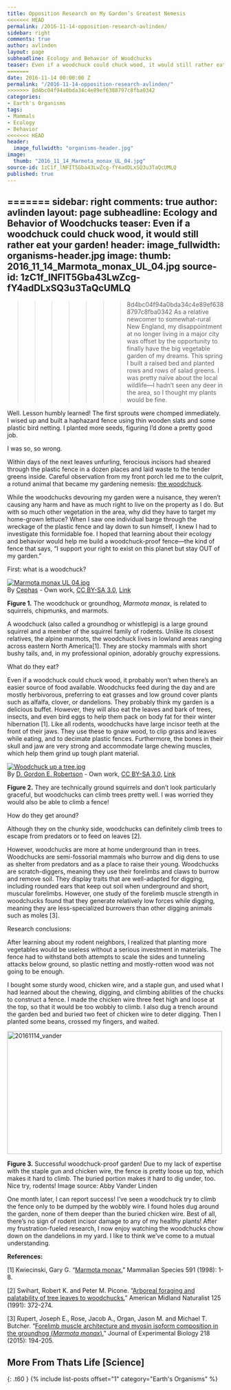 ```yaml
---
title: Opposition Research on My Garden’s Greatest Nemesis
<<<<<<< HEAD
permalink: /2016-11-14-opposition-research-avlinden/
sidebar: right
comments: true
author: avlinden
layout: page
subheadline: Ecology and Behavior of Woodchucks
teaser: Even if a woodchuck could chuck wood, it would still rather eat your garden!
=======
date: 2016-11-14 00:00:00 Z
permalink: "/2016-11-14-opposition-research-avlinden/"
>>>>>>> 8d4bc04f94a0bda34c4e89ef6388797c8fba0342
categories:
- Earth's Organisms
tags:
- Mammals
- Ecology
- Behavior
<<<<<<< HEAD
header:
  image_fullwidth: "organisms-header.jpg"
image:
  thumb: "2016_11_14_Marmota_monax_UL_04.jpg"
source-id: 1zC1f_lNFIT5Gba43LwZcg-fY4adDLxSQ3u3TaQcUMLQ
published: true
---
```

=======
sidebar: right
comments: true
author: avlinden
layout: page
subheadline: Ecology and Behavior of Woodchucks
teaser: Even if a woodchuck could chuck wood, it would still rather eat your garden!
header:
  image_fullwidth: organisms-header.jpg
image:
  thumb: 2016_11_14_Marmota_monax_UL_04.jpg
source-id: 1zC1f_lNFIT5Gba43LwZcg-fY4adDLxSQ3u3TaQcUMLQ
---

>>>>>>> 8d4bc04f94a0bda34c4e89ef6388797c8fba0342
As a relative newcomer to somewhat-rural New England, my disappointment at no longer living in a major city was offset by the opportunity to finally have the big vegetable garden of my dreams. This spring I built a raised bed and planted rows and rows of salad greens. I was pretty naïve about the local wildlife—I hadn’t seen any deer in the area, so I thought my plants would be fine.

Well. Lesson humbly learned! The first sprouts were chomped immediately. I wised up and built a haphazard fence using thin wooden slats and some plastic bird netting. I planted more seeds, figuring I’d done a pretty good job.

I was so, so wrong.

Within days of the next leaves unfurling, ferocious incisors had sheared through the plastic fence in a dozen places and laid waste to the tender greens inside. Careful observation from my front porch led me to the culprit, a rotund animal that became my gardening nemesis: [the woodchuck](http://animaldiversity.org/accounts/Marmota_monax/).

While the woodchucks devouring my garden were a nuisance, they weren’t causing any harm and have as much right to live on the property as I do. But with so much other vegetation in the area, why did they have to target my home-grown lettuce? When I saw one individual barge through the wreckage of the plastic fence and lay down to sun himself, I knew I had to investigate this formidable foe. I hoped that learning about their ecology and behavior would help me build a woodchuck-proof fence—the kind of fence that says, “I support your right to exist on this planet but stay OUT of my garden.”

First: what is a woodchuck?

<p><a href="https://commons.wikimedia.org/wiki/File:Marmota_monax_UL_04.jpg#/media/File:Marmota_monax_UL_04.jpg"><img src="https://upload.wikimedia.org/wikipedia/commons/thumb/9/93/Marmota_monax_UL_04.jpg/1200px-Marmota_monax_UL_04.jpg" alt="Marmota monax UL 04.jpg"></a><br>By <a href="//commons.wikimedia.org/wiki/User:Cephas" title="User:Cephas">Cephas</a> - <span class="int-own-work" lang="en">Own work</span>, <a href="http://creativecommons.org/licenses/by-sa/3.0" title="Creative Commons Attribution-Share Alike 3.0">CC BY-SA 3.0</a>, <a href="https://commons.wikimedia.org/w/index.php?curid=27124271">Link</a></p>

**Figure 1.** The woodchuck or groundhog, _Marmota monax_, is related to squirrels, chipmunks, and marmots.

A woodchuck (also called a groundhog or whistlepig) is a large ground squirrel and a member of the squirrel family of rodents. Unlike its closest relatives, the alpine marmots, the woodchuck lives in lowland areas ranging across eastern North America[1]. They are stocky mammals with short bushy tails, and, in my professional opinion, adorably grouchy expressions.

What do they eat?

Even if a woodchuck could chuck wood, it probably won’t when there’s an easier source of food available. Woodchucks feed during the day and are mostly herbivorous, preferring to eat grasses and low ground cover plants such as alfalfa, clover, or dandelions. They probably think my garden is a delicious buffet. However, they will also eat the leaves and bark of trees, insects, and even bird eggs to help them pack on body fat for their winter hibernation [1]. Like all rodents, woodchucks have large incisor teeth at the front of their jaws. They use these to gnaw wood, to clip grass and leaves while eating, and to decimate plastic fences. Furthermore, the bones in their skull and jaw are very strong and accommodate large chewing muscles, which help them grind up tough plant material.

<p><a href="https://commons.wikimedia.org/wiki/File:Woodchuck_up_a_tree.jpg#/media/File:Woodchuck_up_a_tree.jpg"><img src="https://upload.wikimedia.org/wikipedia/commons/thumb/6/6f/Woodchuck_up_a_tree.jpg/1200px-Woodchuck_up_a_tree.jpg" alt="Woodchuck up a tree.jpg"></a><br>By <a href="//commons.wikimedia.org/wiki/User:Dger" title="User:Dger">D. Gordon E. Robertson</a> - <span class="int-own-work" lang="en">Own work</span>, <a href="http://creativecommons.org/licenses/by-sa/3.0" title="Creative Commons Attribution-Share Alike 3.0">CC BY-SA 3.0</a>, <a href="https://commons.wikimedia.org/w/index.php?curid=6454052">Link</a></p>

**Figure 2.** They are technically ground squirrels and don’t look particularly graceful, but woodchucks can climb trees pretty well. I was worried they would also be able to climb a fence!

How do they get around?

Although they on the chunky side, woodchucks can definitely climb trees to escape from predators or to feed on leaves [2].

However, woodchucks are more at home underground than in trees. Woodchucks are semi-fossorial mammals who burrow and dig dens to use as shelter from predators and as a place to raise their young. Woodchucks are scratch-diggers, meaning they use their forelimbs and claws to burrow and remove soil. They display traits that are well-adapted for digging, including rounded ears that keep out soil when underground and short, muscular forelimbs. However, one study of the forelimb muscle strength in woodchucks found that they generate relatively low forces while digging, meaning they are less-specialized burrowers than other digging animals such as moles [3].

Research conclusions:

After learning about my rodent neighbors, I realized that planting more vegetables would be useless without a serious investment in materials. The fence had to withstand both attempts to scale the sides and tunneling attacks below ground, so plastic netting and mostly-rotten wood was not going to be enough.

I bought some sturdy wood, chicken wire, and a staple gun, and used what I had learned about the chewing, digging, and climbing abilities of the chucks to construct a fence. I made the chicken wire three feet high and loose at the top, so that it would be too wobbly to climb. I also dug a trench around the garden bed and buried two feet of chicken wire to deter digging. Then I planted some beans, crossed my fingers, and waited.

<a data-flickr-embed="true"  href="https://www.flickr.com/photos/139839751@N06/22792986368/in/dateposted-friend/" title="20161114_vander"><img src="https://c1.staticflickr.com/6/5321/22792986368_124a1cc4aa.jpg" width="500" height="285" alt="20161114_vander"></a><script async src="//embedr.flickr.com/assets/client-code.js" charset="utf-8"></script>

**Figure 3.** Successful woodchuck-proof garden! Due to my lack of expertise with the staple gun and chicken wire, the fence is pretty loose up top, which makes it hard to climb. The buried portion makes it hard to dig under, too. Nice try, rodents! Image source: Abby Vander Linden

One month later, I can report success! I’ve seen a woodchuck try to climb the fence only to be dumped by the wobbly wire. I found holes dug around the garden, none of them deeper than the buried chicken wire. Best of all, there’s no sign of rodent incisor damage to any of my healthy plants! After my frustration-fueled research, I now enjoy watching the woodchucks chow down on the dandelions in my yard. I like to think we’ve come to a mutual understanding.

**References:**

[1] Kwiecinski, Gary G. “[Marmota monax.](http://www.science.smith.edu/msi/pdf/i0076-3519-591-01-0001.pdf)” Mammalian Species 591 (1998): 1-8.

[2] Swihart, Robert K. and Peter M. Picone. “[Arboreal foraging and palatability of tree leaves to woodchucks.](http://web.ics.purdue.edu/~rswihart/pdf/91AmMidNat_woodchuck.pdf)” American Midland Naturalist 125 (1991): 372-274.

[3] Rupert, Joseph E., Rose, Jacob A., Organ, Jason M. and Michael T. Butcher. “[Forelimb muscle architecture and myosin isoform composition in the groundhog (_Marmota monax_).](http://jeb.biologists.org/content/218/2/194.long)” Journal of Experimental Biology 218 (2015): 194-205.

## More From Thats Life [Science]
{: .t60 }
{% include list-posts offset="1" category="Earth's Organisms" %}
